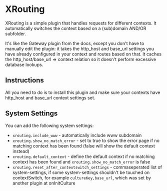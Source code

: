XRouting
==================

XRouting is a simple plugin that handles requests for different contexts. It automatically switches the context based on a (sub)domain AND/OR subfolder.

It's like the Gateway plugin from the docs, except you don't have to manually edit the plugin: it takes
the http_host and base_url settings you have already configured in your context and routes based on that. It caches the http_host/base_url => context relation so it doesn't perform excessive database lookups.


Instructions
------------------

All you need to do is to install this plugin and make sure your contexts have http_host and base_url context settings set.


System Settings
------------------
You can add the following system settings:
+ ```xrouting.include_www``` - automatically include www subdomain
+ ```xrouting.show_no_match_error``` - set to true to show the error page if no matching context has been found (false will show the default context instead)
+ ```xrouting.default_context``` - define the default context if no matching context has been found and ```xrouting.show_no_match_error``` is false
+ ```xrouting.reset_after_contextswitch_settings``` - commaseperated list of system-settings, if some system-settings shouldn't be touched on contextSwitch, for example ```cultureKey,base_url```, which was set by another plugin at onInitCulture
